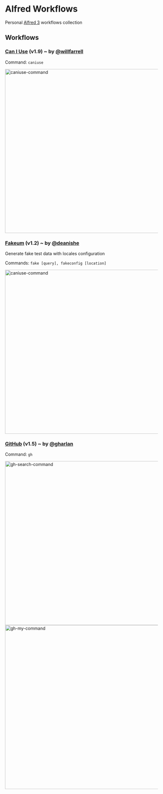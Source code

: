 # Alfred Workflows
Personal [Alfred 3](https://www.alfredapp.com/) workflows collection

## Workflows

### [Can I Use](https://github.com/willfarrell/alfred-caniuse-workflow) (v1.9) ~ by [@willfarrell](https://github.com/willfarrell)

Command: `caniuse`

<img width="540" alt="caniuse-command" src="https://cloud.githubusercontent.com/assets/4418131/24582897/f5ff9cc6-1710-11e7-997c-7d7810e24b73.png">

### [Fakeum](https://github.com/deanishe/alfred-fakeum) (v1.2) ~ by [@deanishe](https://github.com/deanishe)

Generate fake test data with locales configuration

Commands: `fake [query], fakeconfig [location]`

<img width="540" alt="caniuse-command" src="https://cloud.githubusercontent.com/assets/4418131/24609272/92cd13e0-1850-11e7-9c35-e90f10e27d23.png">

### [GitHub](https://github.com/gharlan/alfred-github-workflow) (v1.5) ~ by [@gharlan](https://github.com/gharlan/)

Command: `gh`

<img width="540" alt="gh-search-command" src="https://cloud.githubusercontent.com/assets/4418131/24582630/448b2fb0-170a-11e7-9b35-42f689b86cf3.png">

<img width="540" alt="gh-my-command" src="https://cloud.githubusercontent.com/assets/4418131/24582614/e73d67c4-1709-11e7-9378-b427fbe44b56.png">
